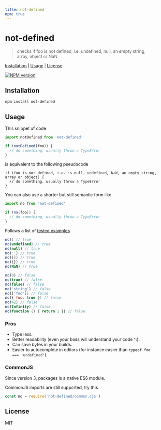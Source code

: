 ```yaml
---
title: not-defined
npm: true
---
```

# not-defined

> checks if foo is not defined, i.e. undefined, null, an empty string, array, object or NaN

[Installation](#installation) |
[Usage](#usage) |
[License](#license)

[![NPM version](https://badge.fury.io/js/not-defined.svg)](http://badge.fury.io/js/not-defined)

## Installation

```bash
npm install not-defined
```

## Usage

This snippet of code

```javascript
import notDefined from 'not-defined'

if (notDefined(foo)) {
  // do something, usually throw a TypeError
}
```

is equivalent to the following pseudocode

```
if (foo is not defined, i.e. is null, undefined, NaN, an empty string, array or object) {
  // do something, usually throw a TypeError
}
```

You can also use a shorter but still semantic form like

```javascript
import no from 'not-defined'

if (no(foo)) {
  // do something, usually throw a TypeError
}
```

Follows a list of [tested examples](https://github.com/fibo/not-defined/blob/master/test.js)

```javascript
no() // true
no(undefined) // true
no(null) // true
no('') // true
no([]) // true
no({}) // true
no(NaN) // true

no(0) // false
no(true) // false
no(false) // false
no('string') // false
no(['foo']) // false
no({ foo: true }) // false
no(42) // false
no(Infinity) // false
no(function () { return 1 }) // false
```

### Pros

* Type less.
* Better readability (even your boss will understand your code ^:).
* Can save bytes in your builds.
* Easier to autocomplete in editors (for instance easier than `typeof foo === 'undefined'`).

### CommonJS

Since version 3, packages is a native ES6 module.

CommonJS imports are still supported, try this

```js
const no = require('not-defined/common.cjs')
```

## License

[MIT](http://g14n.info/mit-license)

